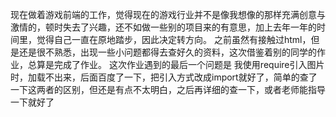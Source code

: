现在做着游戏前端的工作，觉得现在的游戏行业并不是像我想像的那样充满创意与激情的，顿时失去了兴趣，还不如做一些别的项目来的有意思，加上去年一年的时间里，觉得自己一直在原地踏步，因此决定转方向。
之前虽然有接触过html，但是还是很不熟悉，出现一些小问题都得去查好久的资料，这次借鉴着别的同学的作业，总算是完成了作业。
这次作业遇到的最后一个问题是 我使用require引入图片时，加载不出来，后面百度了一下，把引入方式改成import就好了，简单的查了一下这两者的区别，但还是有点不太明白，之后再详细的查一下，或者老师能指导一下就好了
